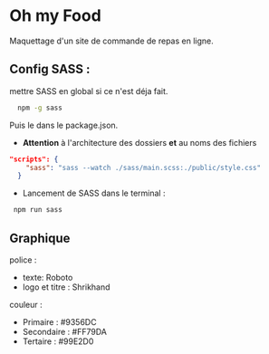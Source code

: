 # Oh my Food

Maquettage d'un site de commande de repas en ligne.

## Config SASS :

mettre SASS en global si ce n'est déja fait.
````bash
  npm -g sass 
````
Puis le dans le package.json.
- **Attention** à l'architecture des dossiers **et** au noms des fichiers
````json
"scripts": {
    "sass": "sass --watch ./sass/main.scss:./public/style.css"
  }
````

- Lancement de SASS dans le terminal :
````bash
 npm run sass
````

## Graphique

police : 
- texte: Roboto
- logo et titre : Shrikhand

couleur :
- Primaire : #9356DC
- Secondaire : #FF79DA
- Tertaire : #99E2D0